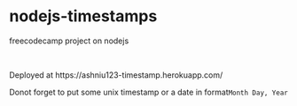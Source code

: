 # nodejs-timestamps
freecodecamp project on nodejs

<br>
<p>
Deployed at https://ashniu123-timestamp.herokuapp.com/

Donot forget to put some unix timestamp or a date in format<code>Month Day, Year</code>
</p>
